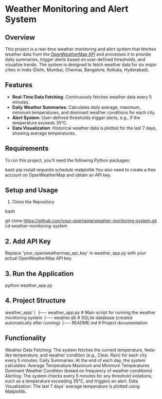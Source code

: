 # Weather Monitoring and Alert System

## Overview

This project is a real-time weather monitoring and alert system that fetches weather data from the [OpenWeatherMap API](https://openweathermap.org/) and processes it to provide daily summaries, trigger alerts based on user-defined thresholds, and visualize trends. The system is designed to fetch weather data for six major cities in India (Delhi, Mumbai, Chennai, Bangalore, Kolkata, Hyderabad).

## Features

- **Real-Time Data Fetching**: Continuously fetches weather data every 5 minutes.
- **Daily Weather Summaries**: Calculates daily average, maximum, minimum temperatures, and dominant weather conditions for each city.
- **Alert System**: User-defined thresholds trigger alerts, e.g., if the temperature exceeds 35°C.
- **Data Visualization**: Historical weather data is plotted for the last 7 days, showing average temperatures.

## Requirements

To run this project, you'll need the following Python packages:

bash
pip install requests schedule matplotlib
You also need to create a free account on OpenWeatherMap and obtain an API key.

## Setup and Usage
1. Clone the Repository

bash

git clone https://github.com/your-username/weather-monitoring-system.git
cd weather-monitoring-system

## 2. Add API Key

Replace 'your_openweathermap_api_key' in weather_app.py with your actual OpenWeatherMap API key.

## 3. Run the Application
python weather_app.py

## 4. Project Structure

weather_app/
│
├── weather_app.py            # Main script for running the weather monitoring system
├── weather.db                # SQLite database (created automatically after running)
├── README.md                 # Project documentation

## Functionality
Weather Data Fetching: The system fetches the current temperature, feels-like temperature, and weather condition (e.g., Clear, Rain) for each city every 5 minutes.
Daily Summaries: At the end of each day, the system calculates:
Average Temperature
Maximum and Minimum Temperatures
Dominant Weather Condition (based on frequency of weather conditions)
Alerting: The system checks every 5 minutes for any threshold violations, such as a temperature exceeding 35°C, and triggers an alert.
Data Visualization: The last 7 days' average temperature is plotted using Matplotlib.

